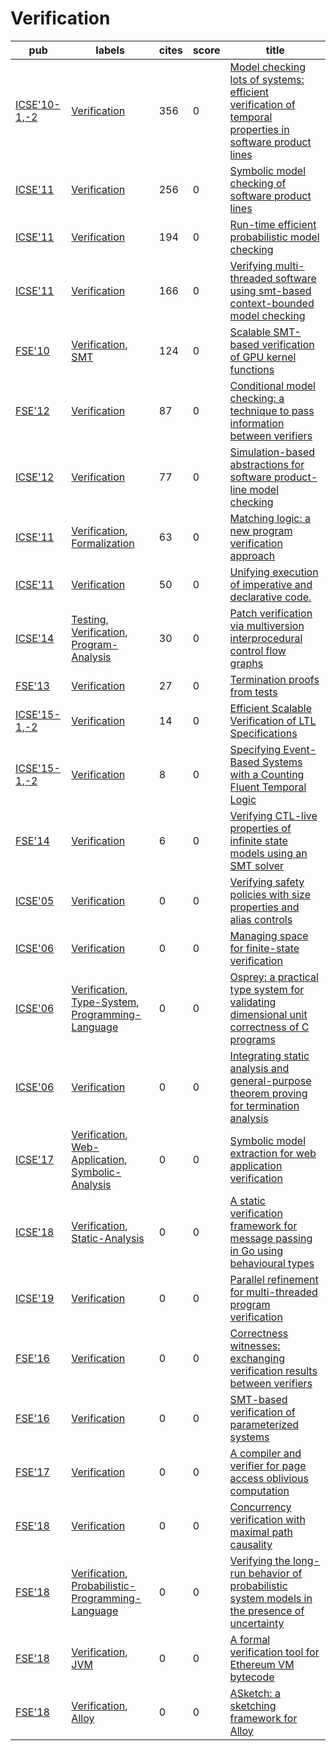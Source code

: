 # Verification

|pub|labels|cites|score|title|
|---|------|-----|-----|-----|
|[ICSE'10-1](https://dblp.org/db/conf/icse/icse2010-1.html),[-2](ICSE'10)|[Verification](Verification.md)|356|0|[Model checking lots of systems: efficient verification of temporal properties in software product lines](https://scholar.google.com/scholar?q=Model+checking+lots+of+systems%3A+efficient+verification+of+temporal+properties+in+software+product+lines)|
|[ICSE'11](https://dblp.org/db/conf/icse/icse2011.html)|[Verification](Verification.md)|256|0|[Symbolic model checking of software product lines](https://scholar.google.com/scholar?q=Symbolic+model+checking+of+software+product+lines)|
|[ICSE'11](https://dblp.org/db/conf/icse/icse2011.html)|[Verification](Verification.md)|194|0|[Run-time efficient probabilistic model checking](https://scholar.google.com/scholar?q=Run-time+efficient+probabilistic+model+checking)|
|[ICSE'11](https://dblp.org/db/conf/icse/icse2011.html)|[Verification](Verification.md)|166|0|[Verifying multi-threaded software using smt-based context-bounded model checking](https://scholar.google.com/scholar?q=Verifying+multi-threaded+software+using+smt-based+context-bounded+model+checking)|
|[FSE'10](https://dblp.org/db/conf/sigsoft/fse2010.html)|[Verification](Verification.md), [SMT](SMT.md)|124|0|[Scalable SMT-based verification of GPU kernel functions](https://scholar.google.com/scholar?q=Scalable+SMT-based+verification+of+GPU+kernel+functions)|
|[FSE'12](https://dblp.org/db/conf/sigsoft/fse2012.html)|[Verification](Verification.md)|87|0|[Conditional model checking: a technique to pass information between verifiers](https://scholar.google.com/scholar?q=Conditional+model+checking%3A+a+technique+to+pass+information+between+verifiers)|
|[ICSE'12](https://dblp.org/db/conf/icse/icse2012.html)|[Verification](Verification.md)|77|0|[Simulation-based abstractions for software product-line model checking](https://scholar.google.com/scholar?q=Simulation-based+abstractions+for+software+product-line+model+checking)|
|[ICSE'11](https://dblp.org/db/conf/icse/icse2011.html)|[Verification](Verification.md), [Formalization](Formalization.md)|63|0|[Matching logic: a new program verification approach](https://scholar.google.com/scholar?q=Matching+logic%3A+a+new+program+verification+approach)|
|[ICSE'11](https://dblp.org/db/conf/icse/icse2011.html)|[Verification](Verification.md)|50|0|[Unifying execution of imperative and declarative code.](https://scholar.google.com/scholar?q=Unifying+execution+of+imperative+and+declarative+code.)|
|[ICSE'14](https://dblp.org/db/conf/icse/icse2014.html)|[Testing](Testing.md), [Verification](Verification.md), [Program-Analysis](Program-Analysis.md)|30|0|[Patch verification via multiversion interprocedural control flow graphs](https://scholar.google.com/scholar?q=Patch+verification+via+multiversion+interprocedural+control+flow+graphs)|
|[FSE'13](https://dblp.org/db/conf/sigsoft/fse2013.html)|[Verification](Verification.md)|27|0|[Termination proofs from tests](https://scholar.google.com/scholar?q=Termination+proofs+from+tests)|
|[ICSE'15-1](https://dblp.org/db/conf/icse/icse2015-1.html),[-2](ICSE'15)|[Verification](Verification.md)|14|0|[Efficient Scalable Verification of LTL Specifications](https://scholar.google.com/scholar?q=Efficient+Scalable+Verification+of+LTL+Specifications)|
|[ICSE'15-1](https://dblp.org/db/conf/icse/icse2015-1.html),[-2](ICSE'15)|[Verification](Verification.md)|8|0|[Specifying Event-Based Systems with a Counting Fluent Temporal Logic](https://scholar.google.com/scholar?q=Specifying+Event-Based+Systems+with+a+Counting+Fluent+Temporal+Logic)|
|[FSE'14](https://dblp.org/db/conf/sigsoft/fse2014.html)|[Verification](Verification.md)|6|0|[Verifying CTL-live properties of infinite state models using an SMT solver](https://scholar.google.com/scholar?q=Verifying+CTL-live+properties+of+infinite+state+models+using+an+SMT+solver)|
|[ICSE'05](https://dblp.org/db/conf/icse/icse2005.html)|[Verification](Verification.md)|0|0|[Verifying safety policies with size properties and alias controls](https://scholar.google.com/scholar?q=Verifying+safety+policies+with+size+properties+and+alias+controls)|
|[ICSE'06](https://dblp.org/db/conf/icse/icse2006.html)|[Verification](Verification.md)|0|0|[Managing space for finite-state verification](https://scholar.google.com/scholar?q=Managing+space+for+finite-state+verification)|
|[ICSE'06](https://dblp.org/db/conf/icse/icse2006.html)|[Verification](Verification.md), [Type-System](Type-System.md), [Programming-Language](Programming-Language.md)|0|0|[Osprey: a practical type system for validating dimensional unit correctness of C programs](https://scholar.google.com/scholar?q=Osprey%3A+a+practical+type+system+for+validating+dimensional+unit+correctness+of+C+programs)|
|[ICSE'06](https://dblp.org/db/conf/icse/icse2006.html)|[Verification](Verification.md)|0|0|[Integrating static analysis and general-purpose theorem proving for termination analysis](https://scholar.google.com/scholar?q=Integrating+static+analysis+and+general-purpose+theorem+proving+for+termination+analysis)|
|[ICSE'17](https://dblp.org/db/conf/icse/icse2017.html)|[Verification](Verification.md), [Web-Application](Web-Application.md), [Symbolic-Analysis](Symbolic-Analysis.md)|0|0|[Symbolic model extraction for web application verification](https://scholar.google.com/scholar?q=Symbolic+model+extraction+for+web+application+verification)|
|[ICSE'18](https://dblp.org/db/conf/icse/icse2018.html)|[Verification](Verification.md), [Static-Analysis](Static-Analysis.md)|0|0|[A static verification framework for message passing in Go using behavioural types](https://scholar.google.com/scholar?q=A+static+verification+framework+for+message+passing+in+Go+using+behavioural+types)|
|[ICSE'19](https://dblp.org/db/conf/icse/icse2019.html)|[Verification](Verification.md)|0|0|[Parallel refinement for multi-threaded program verification](https://scholar.google.com/scholar?q=Parallel+refinement+for+multi-threaded+program+verification)|
|[FSE'16](https://dblp.org/db/conf/sigsoft/fse2016.html)|[Verification](Verification.md)|0|0|[Correctness witnesses: exchanging verification results between verifiers](https://scholar.google.com/scholar?q=Correctness+witnesses%3A+exchanging+verification+results+between+verifiers)|
|[FSE'16](https://dblp.org/db/conf/sigsoft/fse2016.html)|[Verification](Verification.md)|0|0|[SMT-based verification of parameterized systems](https://scholar.google.com/scholar?q=SMT-based+verification+of+parameterized+systems)|
|[FSE'17](https://dblp.org/db/conf/sigsoft/fse2017.html)|[Verification](Verification.md)|0|0|[A compiler and verifier for page access oblivious computation](https://scholar.google.com/scholar?q=A+compiler+and+verifier+for+page+access+oblivious+computation)|
|[FSE'18](https://dblp.org/db/conf/sigsoft/fse2018.html)|[Verification](Verification.md)|0|0|[Concurrency verification with maximal path causality](https://scholar.google.com/scholar?q=Concurrency+verification+with+maximal+path+causality)|
|[FSE'18](https://dblp.org/db/conf/sigsoft/fse2018.html)|[Verification](Verification.md), [Probabilistic-Programming-Language](Probabilistic-Programming-Language.md)|0|0|[Verifying the long-run behavior of probabilistic system models in the presence of uncertainty](https://scholar.google.com/scholar?q=Verifying+the+long-run+behavior+of+probabilistic+system+models+in+the+presence+of+uncertainty)|
|[FSE'18](https://dblp.org/db/conf/sigsoft/fse2018.html)|[Verification](Verification.md), [JVM](JVM.md)|0|0|[A formal verification tool for Ethereum VM bytecode](https://scholar.google.com/scholar?q=A+formal+verification+tool+for+Ethereum+VM+bytecode)|
|[FSE'18](https://dblp.org/db/conf/sigsoft/fse2018.html)|[Verification](Verification.md), [Alloy](Alloy.md)|0|0|[ASketch: a sketching framework for Alloy](https://scholar.google.com/scholar?q=ASketch%3A+a+sketching+framework+for+Alloy)|

